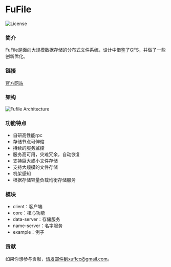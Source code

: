 # FuFile
![License](https://fufile-architecture.oss-cn-beijing.aliyuncs.com/apache2.0.svg)
### 简介
FuFile是面向大规模数据存储的分布式文件系统，设计中借鉴了GFS，并做了一些创新优化。
### 链接
[官方网站](https://fufile.cn/)
### 架构
![Fufile Architecture](https://fufile-architecture.oss-cn-beijing.aliyuncs.com/Fufile%20Architecture.jpg)
### 功能特点
+ 自研高性能rpc
+ 存储节点可伸缩
+ 持续的服务监控
+ 服务高可用，灾难冗余，自动恢复
+ 支持巨大或小文件存储
+ 支持大规模的文件存储
+ 机架感知
+ 根据存储容量负载均衡存储服务
### 模块
+ client：客户端
+ core：核心功能
+ data-server：存储服务
+ name-server：名字服务
+ example：例子
### 贡献
如果你想参与贡献，请发邮件到xuffcc@gmail.com。



